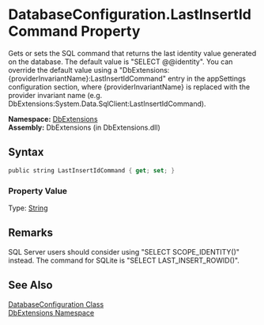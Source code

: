 DatabaseConfiguration.LastInsertIdCommand Property
==================================================
Gets or sets the SQL command that returns the last identity value generated on the database. The default value is "SELECT @@identity". You can override the default value using a "DbExtensions:{providerInvariantName}:LastInsertIdCommand" entry in the appSettings configuration section, where {providerInvariantName} is replaced with the provider invariant name (e.g. DbExtensions:System.Data.SqlClient:LastInsertIdCommand).

**Namespace:** [DbExtensions][1]  
**Assembly:** DbExtensions (in DbExtensions.dll)

Syntax
------

```csharp
public string LastInsertIdCommand { get; set; }
```

### Property Value
Type: [String][2]

Remarks
-------
 SQL Server users should consider using "SELECT SCOPE_IDENTITY()" instead. The command for SQLite is "SELECT LAST_INSERT_ROWID()". 

See Also
--------
[DatabaseConfiguration Class][3]  
[DbExtensions Namespace][1]  

[1]: ../README.md
[2]: http://msdn.microsoft.com/en-us/library/s1wwdcbf
[3]: README.md
